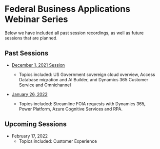# Federal Business Applications Webinar Series
Below we have included all past session recordings, as well as future sessions that are planned.  

## Past Sessions

* [December 1, 2021 Session](https://youtu.be/hHyyfl8TiA8)
	* Topics included: US Government sovereign cloud overview, Access Database migration and AI Builder, and Dynamics 365 Customer Service and Omnichannel

* [January 26, 2022](https://youtu.be/TqYwKbiEC54)
 	* Topics included: Streamline FOIA requests with Dynamics 365, Power Platform, Azure Cognitive Services and RPA.

## Upcoming Sessions

* February 17, 2022
 	* Topics included: Customer Experience
